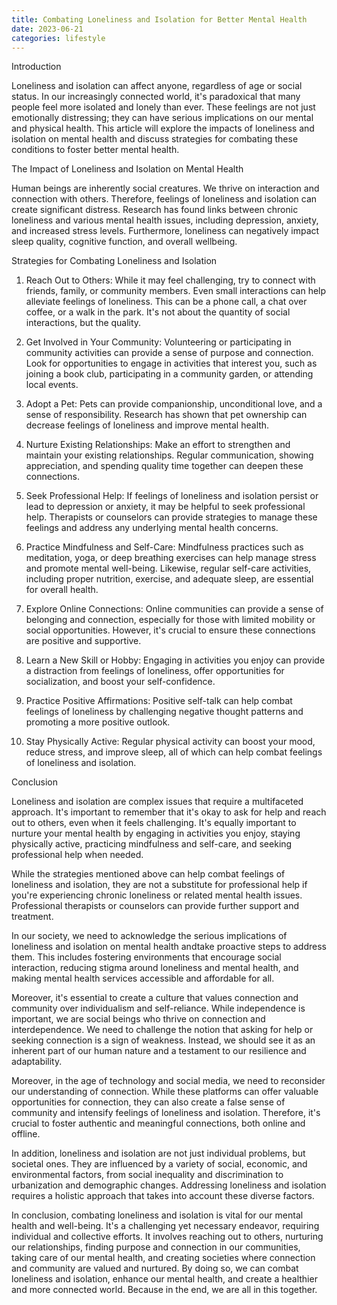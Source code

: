 ```yaml
---
title: Combating Loneliness and Isolation for Better Mental Health
date: 2023-06-21
categories: lifestyle
---
```



Introduction

Loneliness and isolation can affect anyone, regardless of age or social status. In our increasingly connected world, it's paradoxical that many people feel more isolated and lonely than ever. These feelings are not just emotionally distressing; they can have serious implications on our mental and physical health. This article will explore the impacts of loneliness and isolation on mental health and discuss strategies for combating these conditions to foster better mental health.

The Impact of Loneliness and Isolation on Mental Health

Human beings are inherently social creatures. We thrive on interaction and connection with others. Therefore, feelings of loneliness and isolation can create significant distress. Research has found links between chronic loneliness and various mental health issues, including depression, anxiety, and increased stress levels. Furthermore, loneliness can negatively impact sleep quality, cognitive function, and overall wellbeing.

Strategies for Combating Loneliness and Isolation

1. Reach Out to Others: While it may feel challenging, try to connect with friends, family, or community members. Even small interactions can help alleviate feelings of loneliness. This can be a phone call, a chat over coffee, or a walk in the park. It's not about the quantity of social interactions, but the quality.

2. Get Involved in Your Community: Volunteering or participating in community activities can provide a sense of purpose and connection. Look for opportunities to engage in activities that interest you, such as joining a book club, participating in a community garden, or attending local events.

3. Adopt a Pet: Pets can provide companionship, unconditional love, and a sense of responsibility. Research has shown that pet ownership can decrease feelings of loneliness and improve mental health.

4. Nurture Existing Relationships: Make an effort to strengthen and maintain your existing relationships. Regular communication, showing appreciation, and spending quality time together can deepen these connections.

5. Seek Professional Help: If feelings of loneliness and isolation persist or lead to depression or anxiety, it may be helpful to seek professional help. Therapists or counselors can provide strategies to manage these feelings and address any underlying mental health concerns.

6. Practice Mindfulness and Self-Care: Mindfulness practices such as meditation, yoga, or deep breathing exercises can help manage stress and promote mental well-being. Likewise, regular self-care activities, including proper nutrition, exercise, and adequate sleep, are essential for overall health.

7. Explore Online Connections: Online communities can provide a sense of belonging and connection, especially for those with limited mobility or social opportunities. However, it's crucial to ensure these connections are positive and supportive.

8. Learn a New Skill or Hobby: Engaging in activities you enjoy can provide a distraction from feelings of loneliness, offer opportunities for socialization, and boost your self-confidence.

9. Practice Positive Affirmations: Positive self-talk can help combat feelings of loneliness by challenging negative thought patterns and promoting a more positive outlook.

10. Stay Physically Active: Regular physical activity can boost your mood, reduce stress, and improve sleep, all of which can help combat feelings of loneliness and isolation.

Conclusion

Loneliness and isolation are complex issues that require a multifaceted approach. It's important to remember that it's okay to ask for help and reach out to others, even when it feels challenging. It's equally important to nurture your mental health by engaging in activities you enjoy, staying physically active, practicing mindfulness and self-care, and seeking professional help when needed.

While the strategies mentioned above can help combat feelings of loneliness and isolation, they are not a substitute for professional help if you're experiencing chronic loneliness or related mental health issues. Professional therapists or counselors can provide further support and treatment.

In our society, we need to acknowledge the serious implications of loneliness and isolation on mental health andtake proactive steps to address them. This includes fostering environments that encourage social interaction, reducing stigma around loneliness and mental health, and making mental health services accessible and affordable for all.

Moreover, it's essential to create a culture that values connection and community over individualism and self-reliance. While independence is important, we are social beings who thrive on connection and interdependence. We need to challenge the notion that asking for help or seeking connection is a sign of weakness. Instead, we should see it as an inherent part of our human nature and a testament to our resilience and adaptability.

Moreover, in the age of technology and social media, we need to reconsider our understanding of connection. While these platforms can offer valuable opportunities for connection, they can also create a false sense of community and intensify feelings of loneliness and isolation. Therefore, it's crucial to foster authentic and meaningful connections, both online and offline.

In addition, loneliness and isolation are not just individual problems, but societal ones. They are influenced by a variety of social, economic, and environmental factors, from social inequality and discrimination to urbanization and demographic changes. Addressing loneliness and isolation requires a holistic approach that takes into account these diverse factors.

In conclusion, combating loneliness and isolation is vital for our mental health and well-being. It's a challenging yet necessary endeavor, requiring individual and collective efforts. It involves reaching out to others, nurturing our relationships, finding purpose and connection in our communities, taking care of our mental health, and creating societies where connection and community are valued and nurtured. By doing so, we can combat loneliness and isolation, enhance our mental health, and create a healthier and more connected world. Because in the end, we are all in this together.